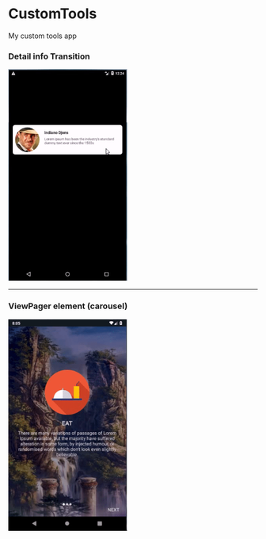 # CustomTools
My custom tools app

### Detail info Transition

<img src="https://github.com/EvgenBES/CustomTools/blob/master/img/img_detal_info.gif" width="240" height="427">

---

### ViewPager element (carousel)

<img src="https://github.com/EvgenBES/CustomTools/blob/master/img/img_carousel.gif" width="240" height="427">